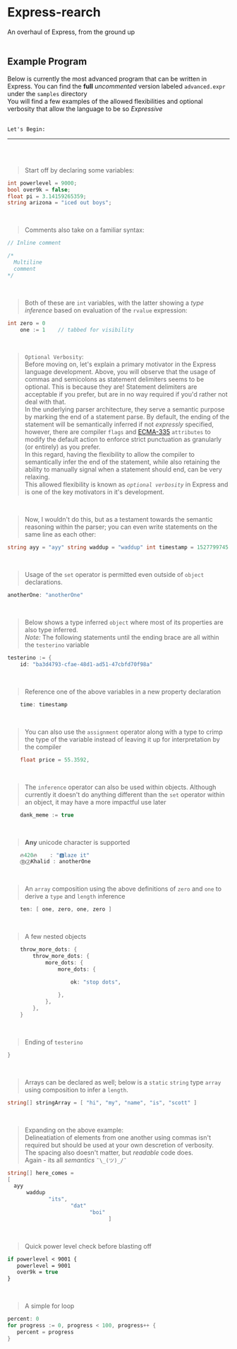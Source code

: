 <!--
Try using this later if you wanna do something
<span style="color:#6ba1f9">
hey *its* me
</span> 
-->

# Express-rearch
An overhaul of Express, from the ground up
<br>
<br>

## Example Program

Below is currently the most advanced program that can be written in Express. You can find the **full** *uncommented* version labeled `advanced.expr` under the `samples` directory
<br>
You will find a few examples of the allowed flexibilities and optional verbosity that allow the language to be so _Expressive_
<br>
<br>
```
Let's Begin:
```
____

<br>
<br>

> Start off by declaring some variables:

```csharp
int powerlevel = 9000;
bool over9k = false;
float pi = 3.14159265359;
string arizona = "iced out boys";
```
<br>

> Comments also take on a familiar syntax:
```csharp
// Inline comment

/*
  Multiline
  comment
*/
```
<br>

> Both of these are `int` variables, with the latter showing a *type inference* based on evaluation of the `rvalue` expression:

```csharp
int zero = 0
    one := 1    // tabbed for visibility
```
<br>

> `Optional Verbosity`: <br>
Before moving on, let's explain a primary motivator in the Express language development. Above, you will observe that the usage of commas and semicolons as statement delimiters seems to be optional. This is because they are! Statement delimiters are acceptable if you prefer, but are in no way required if you'd rather not deal with that. <br>
In the underlying parser architecture, they serve a semantic purpose by marking the end of a statement parse. By default, the ending of the statement will be semantically inferred if not *expressly* specified, however, there are compiler `flags` and [ECMA-335](https://www.ecma-international.org/publications/standards/Ecma-335.htm) `attributes` to modify the default action to enforce strict punctuation as granularly (or entirely) as you prefer.<br>
In this regard, having the flexibility to allow the compiler to semantically infer the end of the statement, while also retaining the ability to manually signal when a statement should end, can be very relaxing.<br>
This allowed flexibility is known as *`optional verbosity`* in Express and is one of the key motivators in it's development.

<br>

> Now, I wouldn't do this, but as a testament towards the semantic reasoning within the parser; you can even write statements on the same line as each other:
```csharp
string ayy = "ayy" string waddup = "waddup" int timestamp = 1527799745
```
<br>

> Usage of the `set` operator is permitted even outside of `object` declarations. 
<!--The difference from a standard declaration or assignment is that the `set` operator will enforce a *`non-destructive`* local declaration of a variable; meaning it will not crawl the scope tree to perform reassignment and will enforce that it is the  
crawl _down_ the scope tree instead of _up_? -->

```csharp
anotherOne: "anotherOne"
```
<br>

> Below shows a type inferred `object` where most of its properties are also type inferred.<br>
*Note:* The following statements until the ending brace are all within the `testerino` variable

```csharp
testerino := {
    id: "ba3d4793-cfae-48d1-ad51-47cbfd70f98a"
```
<br>

> Reference one of the above variables in a new property declaration

```csharp
    time: timestamp
```
<br>

> You can also use the `assignment` operator along with a type to crimp the type of the variable instead of leaving it up for interpretation by the compiler

```csharp
    float price = 55.3592,
```
<br>

> The `inference` operator can also be used within objects. Although currently it doesn't do anything different than the `set` operator within an object, it may have a more impactful use later
<!-- 
    Could make this a "redeclaration" operator to specifically reinterpret the type as well
-->

```csharp
    dank_meme := true
```
<br>

> **Any** unicode character is supported

```csharp
    🔥420🔥    : "🅱️laze it" 
    ⒹⒿKhalid : anotherOne
```
<br>

> An `array` composition using the above definitions of `zero` and `one` to derive a `type` and `length` inference

```csharp
    ten: [ one, zero, one, zero ]
```
<br>

> A few nested objects

```csharp
    throw_more_dots: {
        throw_more_dots: {
            more_dots: {
                more_dots: {

                    ok: "stop dots",
                  
                },
            },
        },
    }
```
<br>

> Ending of `testerino`

```csharp
}
```

<br>

> Arrays can be declared as well; below is a `static` `string` type `array` using composition to infer a `length`.

```csharp
string[] stringArray = [ "hi", "my", "name", "is", "scott" ]
```
<br>

> Expanding on the above example:<br>
Delineatiation of elements from one another using commas isn't required but should be used at your own descretion of verbosity.<br>
The spacing also doesn't matter, but *readable* code does. <br>
Again - its all *semantics* `¯\_(ツ)_/¯`

```csharp
string[] here_comes = 
[
  ayy 
      waddup 
             "its", 
                    "dat" 
                          "boi" 
                                ]
```
<br>

> Quick power level check before blasting off

```vb
if powerlevel < 9001 { 
   powerlevel = 9001 
   over9k = true 
}
```
<br>

> A simple for loop

```csharp
percent: 0
for progress := 0, progress < 100, progress++ { 
   percent = progress
}
```
